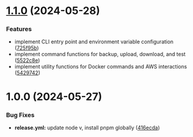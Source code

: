 # [1.1.0](https://github.com/shaiknoorullah/pgdb-backup-cli/compare/v1.0.0...v1.1.0) (2024-05-28)


### Features

* implement CLI entry point and environment variable configuration ([725f95b](https://github.com/shaiknoorullah/pgdb-backup-cli/commit/725f95b23742cc5ebff14228474d13dcfa19d6b8))
* implement command functions for backup, upload, download, and test ([5522c8e](https://github.com/shaiknoorullah/pgdb-backup-cli/commit/5522c8ee6419e0e794c713f908003182ed765f23))
* implement utility functions for Docker commands and AWS interactions ([5429742](https://github.com/shaiknoorullah/pgdb-backup-cli/commit/5429742e1a4c15ce8b96c1a10b301595828e8bc8))

# 1.0.0 (2024-05-27)


### Bug Fixes

* **release.yml:** update node v, install pnpm globally ([416ecda](https://github.com/shaiknoorullah/pgdb-backup-cli/commit/416ecda3a21ca944386dfdf8225a9b43e40f39e5))
